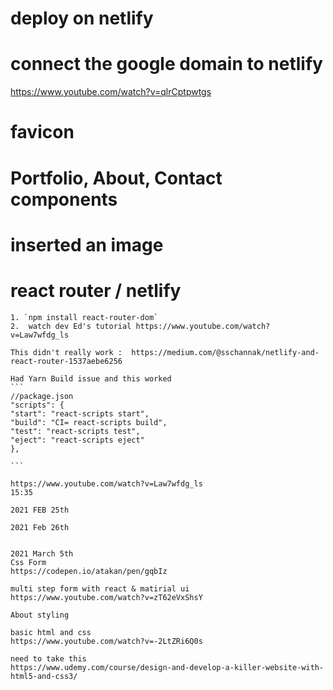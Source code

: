 # deploy on netlify 

# connect the google domain to netlify
https://www.youtube.com/watch?v=qlrCptpwtgs

# favicon

# Portfolio, About, Contact components

# inserted an image

# react router / netlify 

    1. `npm install react-router-dom`
    2.  watch dev Ed's tutorial https://www.youtube.com/watch?v=Law7wfdg_ls

    This didn't really work :  https://medium.com/@sschannak/netlify-and-react-router-1537aebe6256

    Had Yarn Build issue and this worked
    ```
    //package.json
    "scripts": {
    "start": "react-scripts start",
    "build": "CI= react-scripts build",
    "test": "react-scripts test",
    "eject": "react-scripts eject"
    },

    ```

    https://www.youtube.com/watch?v=Law7wfdg_ls
    15:35

    2021 FEB 25th 

    2021 Feb 26th
    

    2021 March 5th
    Css Form
    https://codepen.io/atakan/pen/gqbIz

    multi step form with react & matirial ui
    https://www.youtube.com/watch?v=zT62eVxShsY

    About styling 

    basic html and css
    https://www.youtube.com/watch?v=-2LtZRi6Q0s

    need to take this 
    https://www.udemy.com/course/design-and-develop-a-killer-website-with-html5-and-css3/